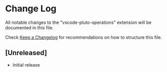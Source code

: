 # Change Log

All notable changes to the "vscode-pluto-operations" extension will be documented in this file.

Check [Keep a Changelog](http://keepachangelog.com/) for recommendations on how to structure this file.

## [Unreleased]

- Initial release